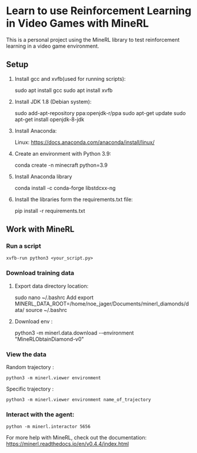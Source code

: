 # Learn to use Reinforcement Learning in Video Games with MineRL

This is a personal project using the MineRL library to test reinforcement learning in a video game environment.

## Setup

1. Install gcc and xvfb(used for running scripts):

    sudo apt install gcc
    sudo apt install xvfb

2. Install JDK 1.8 (Debian system):

    sudo add-apt-repository ppa:openjdk-r/ppa
    sudo apt-get update
    sudo apt-get install openjdk-8-jdk

3. Install Anaconda:
    
    Linux: https://docs.anaconda.com/anaconda/install/linux/

4. Create an environment with Python 3.9:

    conda create -n minecraft python=3.9

5. Install Anaconda library

    conda install -c conda-forge libstdcxx-ng

6. Install the libraries form the requirements.txt file:

    pip install -r requirements.txt


## Work with MineRL

### Run a script

    xvfb-run python3 <your_script.py>

### Download training data

1. Export data directory location:

    sudo nano   ~/.bashrc
    Add export MINERL_DATA_ROOT=/home/noe_jager/Documents/minerl_diamonds/data/
    source ~/.bashrc

2. Download env : 

    python3 -m minerl.data.download --environment "MineRLObtainDiamond-v0"

### View the data

Random trajectory : 
    
    python3 -m minerl.viewer environment
    
Specific trajectory : 

    python3 -m minerl.viewer environment name_of_trajectory

### Interact with the agent:

    python -m minerl.interactor 5656

For more help with MineRL, check out the documentation: https://minerl.readthedocs.io/en/v0.4.4/index.html